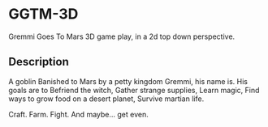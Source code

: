 # GGTM-3D
Gremmi Goes To Mars 3D game play, in a 2d top down perspective.
## Description
A goblin Banished to Mars by a petty kingdom Gremmi, his name is. His goals are to Befriend the witch, Gather strange supplies, Learn magic, Find ways to grow food on a desert planet, Survive martian life.

Craft. Farm. Fight. And maybe… get even.
